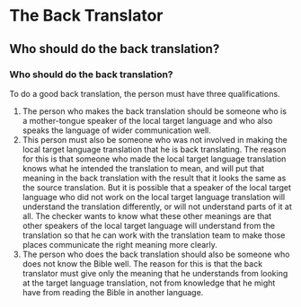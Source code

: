 # The Back Translator #

## Who should do the back translation? ##


### Who should do the back translation?

To do a good back translation, the person must have three qualifications.

1. The person who makes the back translation should be someone who is a mother-tongue speaker of the local target language and who also speaks the language of wider communication well.
1. This person must also be someone who was not involved in making the local target language translation that he is back translating. The reason for this is that someone who made the local target language translation knows what he intended the translation to mean, and will put that meaning in the back translation with the result that it looks the same as the source translation. But it is possible that a speaker of the local target language who did not work on the local target language translation will understand the translation differently, or will not understand parts of it at all. The checker wants to know what these other meanings are that other speakers of the local target language will understand from the translation so that he can work with the translation team to make those places communicate the right meaning more clearly.
1. The person who does the back translation should also be someone who does not know the Bible well. The reason for this is that the back translator must give only the meaning that he understands from looking at the target language translation, not from knowledge that he might have from reading the Bible in another language.

